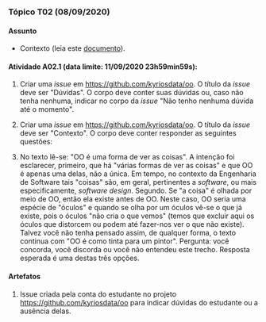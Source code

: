 ### Tópico T02 (**08/09/2020**)

#### Assunto

- Contexto (leia este [documento](../media/contexto-poo.pdf)).

#### Atividade A02.1 (data limite: **11/09/2020 23h59min59s**):

1. Criar uma _issue_ em https://github.com/kyriosdata/oo. O título da _issue_ deve ser "Dúvidas". O corpo deve conter suas dúvidas ou, caso não tenha nenhuma, indicar no corpo da _issue_ "Não tenho nenhuma dúvida até o momento".

1. Criar uma _issue_ em https://github.com/kyriosdata/oo. O título da _issue_ deve ser "Contexto". O corpo deve conter responder as seguintes questões:
1. No texto lê-se: "OO é uma forma de ver as coisas". A intenção foi esclarecer, primeiro, que há "várias formas de ver as coisas" e que OO é apenas uma delas, não a única. Em tempo, no contexto da Engenharia de Software tais "coisas" são, em geral, pertinentes a _software_, ou mais especificamente, _software design_. Segundo. Se "a coisa" é olhada por meio de OO, então ela existe antes de OO. Neste caso, OO seria uma espécie de "óculos" e quando se olha por um óculos vê-se o que já existe, pois o óculos "não cria o que vemos" (temos que excluir aqui os óculos que distorcem ou podem até fazer-nos ver o que não existe). Talvez você não tenha pensado assim, de qualquer forma, o texto continua com "OO é como tinta para um pintor". Pergunta: você concorda, você discorda ou você não entendeu este trecho. Resposta esperada é uma destas três opções.

#### Artefatos

1. Issue criada pela conta do estudante no projeto https://github.com/kyriosdata/oo para indicar dúvidas do estudante ou a ausência delas.
